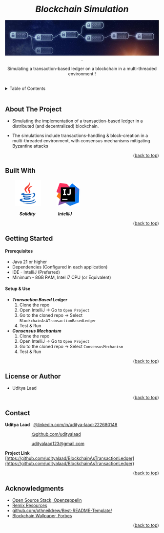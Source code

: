 <!-- Reference:
https://github.com/othneildrew/Best-README-Template -->
<a name="readme-top"></a>


<!-- PROJECT LOGO -->
<br />
<div align="center">
  <h1><i>Blockchain Simulation</i></h1>


  
  <img src="Read_Me_Content/top_label.jpg" alt="top_label.jpg">
  .

  <p align="center">
    Simulating a transaction-based ledger on a blockchain in a multi-threaded environment !
  </p>
</div>
 
<br>

<!-- TABLE OF CONTENTS -->
<details>
  <summary>Table of Contents</summary>
  <ol>
    <li><a href="#about-the-project">About The Project</a></li>
    <li><a href="#built-with">Built With</a></li>
    <li><a href="#getting-started">Getting Started</a></li>
    <li><a href="#license-or-author">License or Author</a></li>
    <li><a href="#contact">Contact</a></li>
    <li><a href="#acknowledgments">Acknowledgments</a></li>
  </ol>
</details>

<br>

<!-- ABOUT THE PROJECT -->
## About The Project
- Simulating the implementation of a transaction-based ledger in a distributed (and decentralized) blockchain.
- The simulations include transactions-handling & block-creation in a multi-threaded environment, with consensus mechanisms mitigating Byzantine attacks

  <p align="right">(<a href="#readme-top">back to top</a>)</p>

## Built With
  &nbsp; &nbsp; &nbsp; &nbsp; <img src="Read_Me_Content/Tech/Java.png" alt="Java_Logo" width="85"> &nbsp; &nbsp; &nbsp; &nbsp; &nbsp; &nbsp; <img src="Read_Me_Content/Tech/IntelliJ.png" alt="IntelliJ_Logo" width="75">

  &nbsp; &nbsp; &nbsp; &nbsp; &nbsp; &nbsp; <b><i> Solidity </i></b> &nbsp; &nbsp; &nbsp; &nbsp; &nbsp; &nbsp; &nbsp; &nbsp; &nbsp; <b><i> IntelliJ </i></b>

  <p align="right">(<a href="#readme-top">back to top</a>)</p>



<!-- GETTING STARTED -->
## Getting Started
  #### Prerequisites
  * Java 21 or higher
  * Dependencies (Configured in each application)
  * IDE - IntelliJ (Preferred)
  * Minimum - 8GB RAM, Intel i7 CPU (or Equivalent)

  #### Setup & Use
  * **_Transaction Based Ledger_**
	1. Clone the repo
	2. Open IntelliJ  ->  Go to `Open Project`
	3. Go to the cloned repo -> Select `BlockchainAsATransactionBasedLedger`
	4. Test & Run
  * **_Consensus Mechanism_**
	1. Clone the repo
	2. Open IntelliJ  ->  Go to `Open Project`
	3. Go to the cloned repo -> Select `ConsensusMechanism`
	4. Test & Run

  <p align="right">(<a href="#readme-top">back to top</a>)</p>


<!-- LICENSE -->
## License or Author
  * Uditya Laad

  <p align="right">(<a href="#readme-top">back to top</a>)</p>



<!-- CONTACT -->
## Contact
  <b>Uditya Laad</b> &nbsp; [@linkedin.com/in/uditya-laad-222680148](https://www.linkedin.com/in/uditya-laad-222680148/)
  
  &nbsp; &nbsp; &nbsp; &nbsp; &nbsp; &nbsp; &nbsp; &nbsp; &nbsp; &nbsp; &nbsp; [@github.com/udityalaad](https://github.com/udityalaad)
  
  &nbsp; &nbsp; &nbsp; &nbsp; &nbsp; &nbsp; &nbsp; &nbsp; &nbsp; &nbsp; &nbsp; udityalaad123@gmail.com

  <b>Project Link</b> &nbsp; [https://github.com/udityalaad/BlockchainAsTransactionLedger](https://github.com/udityalaad/BlockchainAsTransactionLedger)

  <p align="right">(<a href="#readme-top">back to top</a>)</p>



<!-- ACKNOWLEDGMENTS -->
## Acknowledgments
  * [Open Source Stack, Openzeppelin](https://www.openzeppelin.com/open-source-stack)
  * [Remix Resources](https://remix-project.org/?lang=en)
  * [github.com/othneildrew/Best-README-Template/](https://github.com/othneildrew/Best-README-Template)
  * [Blockchain Wallpaper, Forbes](https://www.forbes.com/sites/digital-assets/article/what-is-a-blockchain/)

  <p align="right">(<a href="#readme-top">back to top</a>)</p>
